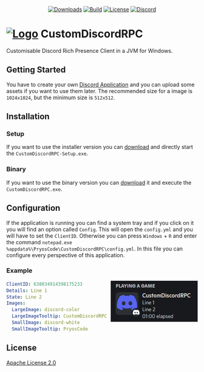 <p align="center">
    <a href="https://github.com/PryosCode/CustomDiscordRPC/releases"><img src="https://img.shields.io/github/downloads/PryosCode/CustomDiscordRPC/total?label=Downloads" alt="Downloads"></a>
    <a href="https://github.com/PryosCode/CustomDiscordRPC/actions/workflows/build.yml"><img src="https://github.com/PryosCode/CustomDiscordRPC/actions/workflows/build.yml/badge.svg" alt="Build"></a>
    <a href="https://github.com/PryosCode/CustomDiscordRPC/blob/master/LICENSE"><img src="https://img.shields.io/github/license/PryosCode/CustomDiscordRPC?label=License" alt="License"></a>
    <a href="https://discord.gg/bF2GRHq"><img src="https://discordapp.com/api/guilds/350302354639290379/widget.png" alt="Discord"></a>
</p>


<h1><a href="https://github.com/PryosCode/CustomDiscordRPC/blob/master/src/main/resources/logo.png"><img width="30px" height="auto" alt="Logo" src="https://github.com/PryosCode/CustomDiscordRPC/raw/master/src/main/resources/logo.png"></a> CustomDiscordRPC</h1>

Customisable Discord Rich Presence Client in a JVM for Windows.

## Getting Started

You have to create your own [Discord Application](https://discord.com/developers/applications) and you can upload some assets if you want to use them later. The recommended size for a image is `1024x1024`, but the minimum size is `512x512`.

## Installation

### Setup

If you want to use the installer version you can [download](https://github.com/PryosCode/CustomDiscordRPC/releases) and directly start the `CustomDiscordRPC-Setup.exe`.

### Binary

If you want to use the binary version you can [download](https://github.com/PryosCode/CustomDiscordRPC/releases) it and execute the `CustomDiscordRPC.exe`.

## Configuration

If the application is running you can find a system tray and if you click on it you will find an option called `Config`.
This will open the `config.yml` and you will have to set the `ClientID`.
Otherwise you can press `Windows` + `R` and enter the command `notepad.exe %appdata%\PryosCode\CustomDiscordRPC\config.yml`.
In this file you can configure every perspective of this application.

### Example

<a href="https://github.com/PryosCode/CustomDiscordRPC/blob/master/src/main/resources/config.yml"><img align="right" alt="Example" src="https://github.com/PryosCode/CustomDiscordRPC/raw/master/img/example.png"></a>

```yaml
ClientID: 638034914398175233
Details: Line 1
State: Line 2
Images:
  LargeImage: discord-color
  LargeImageTooltip: CustomDiscordRPC
  SmallImage: discord-white
  SmallImageTooltip: PryosCode
```

## License

[Apache License 2.0](https://github.com/PryosCode/CustomDiscordRPC/blob/master/LICENSE)
